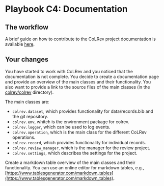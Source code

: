 # Playbook C4: Documentation

## The workflow

A brief guide on how to contribute to the CoLRev project documentation is available [here](contribute-to-docs.md).

## Your changes

You have started to work with CoLRev and you noticed that the documentation is not complete. You decide to create a documentation page and provide an overview of the main classes and their functionality. You also want to provide a link to the source files of the main classes (in the [colrev/colrev](https://github.com/CoLRev-Environment/colrev/tree/main/colrev) directory).

The main classes are:

- `colrev.dataset`, which provides functionality for data/records.bib and the git repository.
- `colrev.env`, whitch is the environment package for colrev.
- `colrev.logger`, which can be used to log events.
- `colrev.operation`, which is the main class for the different CoLRev operations.
- `colrev.record`, which provides functionality for individual records.
- `colrev.review_manager`, which is the manager for the review project.
- `colrev.settings`, which describes the settings for the project.

Create a markdown table overview of the main classes and their functionality. You can use an online editor for markdown tables, e.g., [https://www.tablesgenerator.com/markdown_tables](https://www.tablesgenerator.com/markdown_tables).